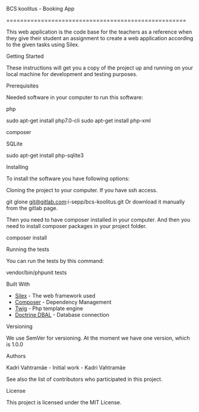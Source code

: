 BCS koolitus - Booking App

====================================================

This web application is the code base for the teachers as a reference when they give their student an assignment to create a web application according to the given tasks using Silex.


Getting Started

These instructions will get you a copy of the project up and running on your local machine for development and testing purposes.


Prerequisites

Needed software in your computer to run this software:



php

sudo apt-get install php7.0-cli
sudo apt-get install php-xml

composer

SQLite

sudo apt-get install php-sqlite3




Installing

To install the software you have following options:

Cloning the project to your computer. If you have ssh access.

git glone git@gitlab.com:i-sepp/bcs-koolitus.git
Or download it manually from the gitlab page.

Then you need to have composer installed in your computer.
And then you need to install composer packages in your project folder.

composer install

Running the tests

You can run the tests by this command:

vendor/bin/phpunit tests



Built With



* [Silex](http://silex.sensiolabs.org/) - The web framework used
* [Composer](https://getcomposer.org/) - Dependency Management
* [Twig](http://twig.sensiolabs.org/) - Php template engine
* [Doctrine DBAL](http://docs.doctrine-project.org/projects/doctrine-dbal/en/latest/index.html) - Database connection





Versioning

We use SemVer for versioning.
At the moment we have one version, which is 1.0.0


Authors



Kadri Vahtramäe - Initial work - Kadri Vahtramäe



See also the list of contributors who participated in this project.


License

This project is licensed under the MIT License.